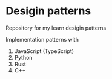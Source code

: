 # Desigin patterns

Repository for my learn desigin patterns

Implementation patterns with

1. JavaScript (TypeScript)
2. Python
3. Rust
4. C++